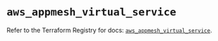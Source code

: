 # `aws_appmesh_virtual_service`

Refer to the Terraform Registry for docs: [`aws_appmesh_virtual_service`](https://registry.terraform.io/providers/hashicorp/aws/6.12.0/docs/resources/appmesh_virtual_service).
